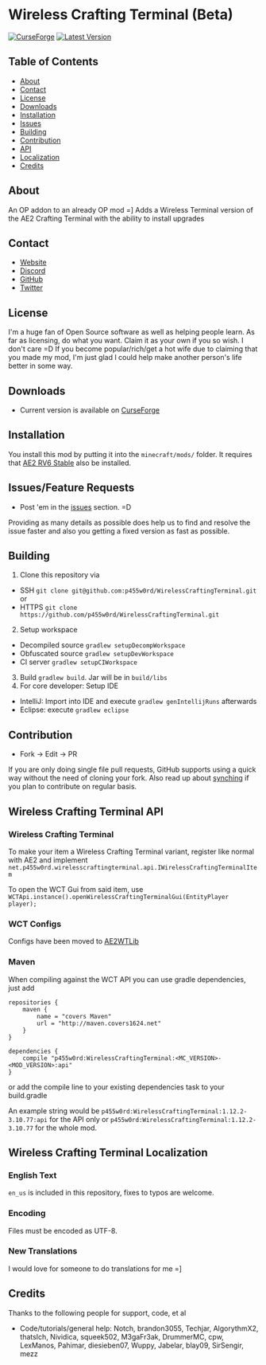 # Wireless Crafting Terminal (Beta)

[![CurseForge](http://cf.way2muchnoise.eu/full_wireless-crafting-terminal_downloads.svg)](https://minecraft.curseforge.com/projects/wireless-crafting-terminal)
[![Latest Version](http://cf.way2muchnoise.eu/versions/For%20MC_wireless-crafting-terminal_all.svg)](https://minecraft.curseforge.com/projects/wireless-crafting-terminal/files/latest)

## Table of Contents

* [About](#about)
* [Contact](#contact)
* [License](#license)
* [Downloads](#downloads)
* [Installation](#installation)
* [Issues](#issues)
* [Building](#building)
* [Contribution](#contribution)
* [API](#wireless-crafting-terminal-api)
* [Localization](#wireless-crafting-terminal-localization)
* [Credits](#credits)

## About

An OP addon to an already OP mod =]
Adds a Wireless Terminal version of the AE2 Crafting Terminal with the ability to install upgrades

## Contact

* [Website](https://p455w0rd.net/)
* [Discord](https://p455w0rd.net/discord)
* [GitHub](https://github.com/p455w0rd/WirelessCraftingTerminal)
* [Twitter](https://twitter.com/TheRealp455w0rd)

## License

I'm a huge fan of Open Source software as well as helping people learn.
As far as licensing, do what you want. Claim it as your own if you so wish. I don't care =D If you become popular/rich/get a hot wife due to claiming that you made my mod,
I'm just glad I could help make another person's life better in some way.

## Downloads

* Current version is available on [CurseForge](http://minecraft.curseforge.com/projects/wireless-crafting-terminal)

## Installation

You install this mod by putting it into the `minecraft/mods/` folder.
It requires that [AE2 RV6 Stable](http://ae-mod.info/Downloads/) also be installed.

## Issues/Feature Requests

* Post 'em in the [issues](https://github.com/p455w0rd/WirelessCraftingTerminal/issues) section. =D

Providing as many details as possible does help us to find and resolve the issue faster and also you getting a fixed version as fast as possible.

## Building

1. Clone this repository via 
  - SSH `git clone git@github.com:p455w0rd/WirelessCraftingTerminal.git` or 
  - HTTPS `git clone https://github.com/p455w0rd/WirelessCraftingTerminal.git`
2. Setup workspace 
  - Decompiled source `gradlew setupDecompWorkspace`
  - Obfuscated source `gradlew setupDevWorkspace`
  - CI server `gradlew setupCIWorkspace`
3. Build `gradlew build`. Jar will be in `build/libs`
4. For core developer: Setup IDE
  - IntelliJ: Import into IDE and execute `gradlew genIntellijRuns` afterwards
  - Eclipse: execute `gradlew eclipse`

## Contribution

* Fork -> Edit -> PR

If you are only doing single file pull requests, GitHub supports using a quick way without the need of cloning your fork. Also read up about [synching](https://help.github.com/articles/syncing-a-fork) if you plan to contribute on regular basis.

## Wireless Crafting Terminal API

### Wireless Crafting Terminal
To make your item a Wireless Crafting Terminal variant, register like normal with AE2 and implement
`net.p455w0rd.wirelesscraftingterminal.api.IWirelessCraftingTerminalItem`

To open the WCT Gui from said item, use
`WCTApi.instance().openWirelessCraftingTerminalGui(EntityPlayer player);`


### WCT Configs
Configs have been moved to [AE2WTLib](https://github.com/p455w0rd/AE2WirelessTerminalLibrary)

### Maven

When compiling against the WCT API you can use gradle dependencies, just add

	repositories {
		maven {
			name = "covers Maven"
			url = "http://maven.covers1624.net"
		}
	}

    dependencies {
        compile "p455w0rd:WirelessCraftingTerminal:<MC_VERSION>-<MOD_VERSION>:api"
    }
	

or add the compile line to your existing dependencies task to your build.gradle

An example string would be `p455w0rd:WirelessCraftingTerminal:1.12.2-3.10.77:api` for the API only or `p455w0rd:WirelessCraftingTerminal:1.12.2-3.10.77`  for the whole mod.

## Wireless Crafting Terminal Localization

### English Text

`en_us` is included in this repository, fixes to typos are welcome.

### Encoding

Files must be encoded as UTF-8.

### New Translations

I would love for someone to do translations for me =]

## Credits

Thanks to the following people for support, code, et al
 
* Code/tutorials/general help: Notch, brandon3055, Techjar, AlgorythmX2, thatsIch, Nividica, squeek502, M3gaFr3ak, DrummerMC, cpw, LexManos, Pahimar, diesieben07, Wuppy, Jabelar, blay09, SirSengir, mezz
